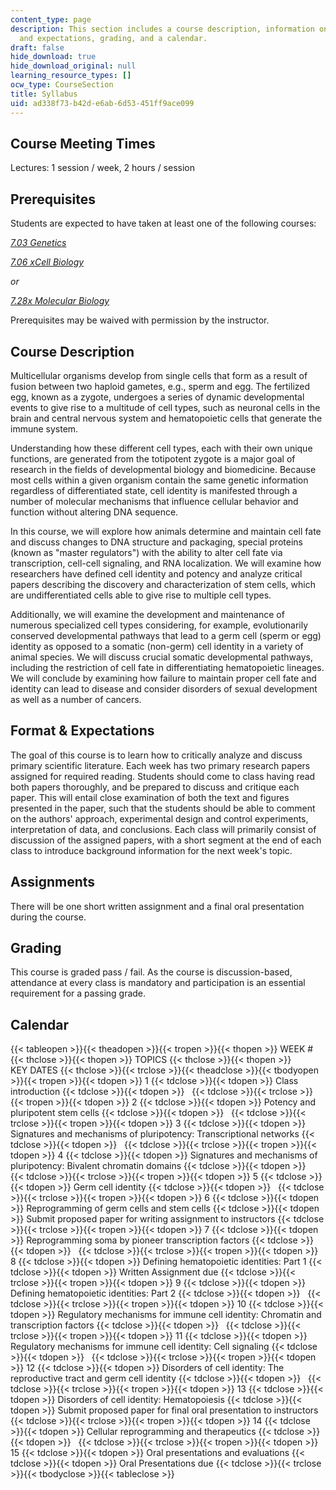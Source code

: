 ```yaml
---
content_type: page
description: This section includes a course description, information on course format
  and expectations, grading, and a calendar.
draft: false
hide_download: true
hide_download_original: null
learning_resource_types: []
ocw_type: CourseSection
title: Syllabus
uid: ad338f73-b42d-e6ab-6d53-451ff9ace099
---
```

## Course Meeting Times

Lectures: 1 session / week, 2 hours / session

## Prerequisites

Students are expected to have taken at least one of the following courses:

[*7.03 Genetics*](/courses/7-03-genetics-fall-2004)

[*7.06 xCell Biology*](/courses/res-7-007-7-06x-cell-biology/)

*or*

[*7.28x Molecular Biology*](/courses/res-7-008-7-28x-molecular-biology/)

Prerequisites may be waived with permission by the instructor.

## Course Description

Multicellular organisms develop from single cells that form as a result of fusion between two haploid gametes, e.g., sperm and egg. The fertilized egg, known as a zygote, undergoes a series of dynamic developmental events to give rise to a multitude of cell types, such as neuronal cells in the brain and central nervous system and hematopoietic cells that generate the immune system.

Understanding how these different cell types, each with their own unique functions, are generated from the totipotent zygote is a major goal of research in the fields of developmental biology and biomedicine. Because most cells within a given organism contain the same genetic information regardless of differentiated state, cell identity is manifested through a number of molecular mechanisms that influence cellular behavior and function without altering DNA sequence.

In this course, we will explore how animals determine and maintain cell fate and discuss changes to DNA structure and packaging, special proteins (known as "master regulators") with the ability to alter cell fate via transcription, cell-cell signaling, and RNA localization. We will examine how researchers have defined cell identity and potency and analyze critical papers describing the discovery and characterization of stem cells, which are undifferentiated cells able to give rise to multiple cell types.

Additionally, we will examine the development and maintenance of numerous specialized cell types considering, for example, evolutionarily conserved developmental pathways that lead to a germ cell (sperm or egg) identity as opposed to a somatic (non-germ) cell identity in a variety of animal species. We will discuss crucial somatic developmental pathways, including the restriction of cell fate in differentiating hematopoietic lineages. We will conclude by examining how failure to maintain proper cell fate and identity can lead to disease and consider disorders of sexual development as well as a number of cancers.

## Format & Expectations

The goal of this course is to learn how to critically analyze and discuss primary scientific literature. Each week has two primary research papers assigned for required reading. Students should come to class having read both papers thoroughly, and be prepared to discuss and critique each paper. This will entail close examination of both the text and figures presented in the paper, such that the students should be able to comment on the authors' approach, experimental design and control experiments, interpretation of data, and conclusions. Each class will primarily consist of discussion of the assigned papers, with a short segment at the end of each class to introduce background information for the next week's topic.

## Assignments

There will be one short written assignment and a final oral presentation during the course.

## Grading

This course is graded pass / fail. As the course is discussion-based, attendance at every class is mandatory and participation is an essential requirement for a passing grade.

## Calendar

{{< tableopen >}}{{< theadopen >}}{{< tropen >}}{{< thopen >}}
WEEK #
{{< thclose >}}{{< thopen >}}
TOPICS
{{< thclose >}}{{< thopen >}}
KEY DATES
{{< thclose >}}{{< trclose >}}{{< theadclose >}}{{< tbodyopen >}}{{< tropen >}}{{< tdopen >}}
1
{{< tdclose >}}{{< tdopen >}}
Class introduction
{{< tdclose >}}{{< tdopen >}}
 
{{< tdclose >}}{{< trclose >}}{{< tropen >}}{{< tdopen >}}
2
{{< tdclose >}}{{< tdopen >}}
Potency and pluripotent stem cells
{{< tdclose >}}{{< tdopen >}}
 
{{< tdclose >}}{{< trclose >}}{{< tropen >}}{{< tdopen >}}
3
{{< tdclose >}}{{< tdopen >}}
Signatures and mechanisms of pluripotency: Transcriptional networks
{{< tdclose >}}{{< tdopen >}}
 
{{< tdclose >}}{{< trclose >}}{{< tropen >}}{{< tdopen >}}
4
{{< tdclose >}}{{< tdopen >}}
Signatures and mechanisms of pluripotency: Bivalent chromatin domains
{{< tdclose >}}{{< tdopen >}}
 
{{< tdclose >}}{{< trclose >}}{{< tropen >}}{{< tdopen >}}
5
{{< tdclose >}}{{< tdopen >}}
Germ cell identity
{{< tdclose >}}{{< tdopen >}}
 
{{< tdclose >}}{{< trclose >}}{{< tropen >}}{{< tdopen >}}
6
{{< tdclose >}}{{< tdopen >}}
Reprogramming of germ cells and stem cells
{{< tdclose >}}{{< tdopen >}}
Submit proposed paper for writing assignment to instructors
{{< tdclose >}}{{< trclose >}}{{< tropen >}}{{< tdopen >}}
7
{{< tdclose >}}{{< tdopen >}}
Reprogramming soma by pioneer transcription factors
{{< tdclose >}}{{< tdopen >}}
 
{{< tdclose >}}{{< trclose >}}{{< tropen >}}{{< tdopen >}}
8
{{< tdclose >}}{{< tdopen >}}
Defining hematopoietic identities: Part 1
{{< tdclose >}}{{< tdopen >}}
Written Assignment due
{{< tdclose >}}{{< trclose >}}{{< tropen >}}{{< tdopen >}}
9
{{< tdclose >}}{{< tdopen >}}
Defining hematopoietic identities: Part 2
{{< tdclose >}}{{< tdopen >}}
 
{{< tdclose >}}{{< trclose >}}{{< tropen >}}{{< tdopen >}}
10
{{< tdclose >}}{{< tdopen >}}
Regulatory mechanisms for immune cell identity: Chromatin and transcription factors
{{< tdclose >}}{{< tdopen >}}
 
{{< tdclose >}}{{< trclose >}}{{< tropen >}}{{< tdopen >}}
11
{{< tdclose >}}{{< tdopen >}}
Regulatory mechanisms for immune cell identity: Cell signaling
{{< tdclose >}}{{< tdopen >}}
 
{{< tdclose >}}{{< trclose >}}{{< tropen >}}{{< tdopen >}}
﻿12
{{< tdclose >}}{{< tdopen >}}
Disorders of cell identity: The reproductive tract and germ cell identity
{{< tdclose >}}{{< tdopen >}}
 
{{< tdclose >}}{{< trclose >}}{{< tropen >}}{{< tdopen >}}
﻿﻿13
{{< tdclose >}}{{< tdopen >}}
Disorders of cell identity: Hematopoiesis
{{< tdclose >}}{{< tdopen >}}
Submit proposed paper for final oral presentation to instructors
{{< tdclose >}}{{< trclose >}}{{< tropen >}}{{< tdopen >}}
14
{{< tdclose >}}{{< tdopen >}}
Cellular reprogramming and therapeutics
{{< tdclose >}}{{< tdopen >}}
 
{{< tdclose >}}{{< trclose >}}{{< tropen >}}{{< tdopen >}}
15
{{< tdclose >}}{{< tdopen >}}
Oral presentations and evaluations
{{< tdclose >}}{{< tdopen >}}
Oral Presentations due
{{< tdclose >}}{{< trclose >}}{{< tbodyclose >}}{{< tableclose >}}